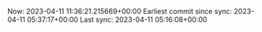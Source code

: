 Now: 2023-04-11 11:36:21.215669+00:00 Earliest commit since sync: 2023-04-11 05:37:17+00:00 Last sync: 2023-04-11 05:16:08+00:00
